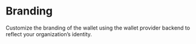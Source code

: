 # Branding

Customize the branding of the wallet using the wallet provider backend to reflect your organization’s identity.
